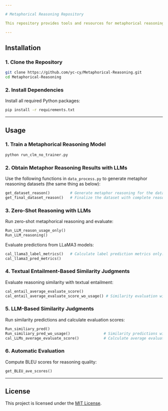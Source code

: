 ```yaml
---

# Metaphorical Reasoning Repository

This repository provides tools and resources for metaphorical reasoning, including dataset preparation, model training, and evaluation. It supports both supervised and zero-shot approaches using Large Language Models (LLMs).

---
```


## Installation

### 1. Clone the Repository
```bash
git clone https://github.com/yc-cy/Metaphorical-Reasoning.git
cd Metaphorical-Reasoning
```

### 2. Install Dependencies
Install all required Python packages:
```bash
pip install -r requirements.txt
```

---

## Usage

### 1. Train a Metaphorical Reasoning Model
```bash
python run_clm_no_trainer.py
```

### 2. Obtain Metaphor Reasoning Results with LLMs
Use the following functions in `data_process.py` to generate metaphor reasoning datasets (the same thing as below):
```python
get_dataset_reason()         # Generate metaphor reasoning for the dataset.
get_final_dataset_reason()   # Finalize the dataset with complete reasoning annotations.
```

### 3. Zero-Shot Reasoning with LLMs
Run zero-shot metaphorical reasoning and evaluate:
```python
Run_LLM_reason_usage_only() 
Run_LLM_reasoning()          
```

Evaluate predictions from LLaMA3 models:
```python
cal_llama3_label_metrics()   # Calculate label prediction metrics only.
cal_llama3_pred_metrics()   
```

### 4. Textual Entailment-Based Similarity Judgments
Evaluate reasoning similarity with textual entailment:
```python
cal_entail_average_evaluate_score()          
cal_entail_average_evaluate_score_wo_usage() # Similarity evaluation without usage context.
```

### 5. LLM-Based Similarity Judgments
Run similarity predictions and calculate evaluation scores:
```python
Run_similiary_pred()                        
Run_similiary_pred_wo_usage()               # Similarity predictions without usage context.
cal_LLMs_average_evaluate_score()           # Calculate average evaluation scores.
```

### 6. Automatic Evaluation
Compute BLEU scores for reasoning quality:
```python
get_BLEU_ave_scores()
```

---

## License

This project is licensed under the [MIT License](LICENSE).
